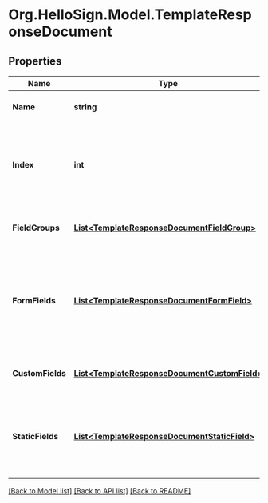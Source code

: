 # Org.HelloSign.Model.TemplateResponseDocument

## Properties

Name | Type | Description | Notes
------------ | ------------- | ------------- | -------------
**Name** | **string** |  Name of the associated file.  | [optional] 
**Index** | **int** |  Document ordering, the lowest index is displayed first and the highest last (0-based indexing).  | [optional] 
**FieldGroups** | [**List&lt;TemplateResponseDocumentFieldGroup&gt;**](TemplateResponseDocumentFieldGroup.md) |  An array of Form Field Group objects.  | [optional] 
**FormFields** | [**List&lt;TemplateResponseDocumentFormField&gt;**](TemplateResponseDocumentFormField.md) |  An array of Form Field objects containing the name and type of each named textbox and checkmark field.  | [optional] 
**CustomFields** | [**List&lt;TemplateResponseDocumentCustomField&gt;**](TemplateResponseDocumentCustomField.md) |  An array of Document Custom Field objects.  | [optional] 
**StaticFields** | [**List&lt;TemplateResponseDocumentStaticField&gt;**](TemplateResponseDocumentStaticField.md) |  An array describing static overlay fields. &lt;b&gt;Note&lt;/b&gt; only available for certain subscriptions.  | [optional] 

[[Back to Model list]](../README.md#documentation-for-models) [[Back to API list]](../README.md#documentation-for-api-endpoints) [[Back to README]](../README.md)

